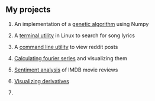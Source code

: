 ## My projects

1. An implementation of a [genetic algorithm](https://github.com/viksit-siddhant/np-gen-alg) using Numpy

2. A [terminal utility](https://github.com/viksit-siddhant/lyrics-puller) in Linux to search for song lyrics

3. A [command line utility](https://github.com/viksit-siddhant/scripts/) to view reddit posts

4. [Calculating fourier series](https://github.com/viksit-siddhant/fourier-series) and visualizing them

5. [Sentiment analysis](https://github.com/viksit-siddhant/sentiment-analysis) of IMDB movie reviews

6. [Visualizing derivatives](https://github.com/viksit-siddhant/derivative)

7.
